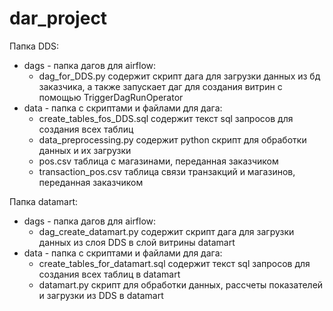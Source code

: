 # dar_project
Папка DDS:
- dags - папка дагов для airflow:
  - dag_for_DDS.py содержит скрипт дага для загрузки данных из бд заказчика, а также запускает даг для создания витрин с помощью TriggerDagRunOperator
- data - папка с скриптами и файлами для дага:
  - create_tables_fos_DDS.sql содержит текст sql запросов для создания всех таблиц 
  - data_preprocessing.py содержит python скрипт для обработки данных и их загрузки
  - pos.csv таблица с магазинами, переданная заказчиком
  - transaction_pos.csv таблица связи транзакций и магазинов, переданная заказчиком

Папка datamart:
- dags - папка дагов для airflow:
  - dag_create_datamart.py содержит скрипт дага для загрузки данных из слоя DDS в слой витрины datamart
- data - папка с скриптами и файлами для дага:
  - create_tables_for_datamart.sql содержит текст sql запросов для создания всех таблиц в datamart
  - datamart.py скрипт для обработки данных, рассчеты показателей и загрузки из DDS в datamart
    
